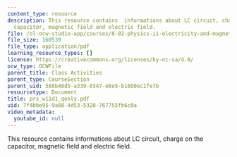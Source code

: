 ```yaml
---
content_type: resource
description: This resource contains  informations about LC circuit, charge on the
  capacitor, magnetic field and electric field.
file: /ol-ocw-studio-app/courses/8-02-physics-ii-electricity-and-magnetism-spring-2007/7f4bbe959a084d535328767755fb6c0a_prs_w11d1_qonly.pdf
file_size: 160539
file_type: application/pdf
learning_resource_types: []
license: https://creativecommons.org/licenses/by-nc-sa/4.0/
ocw_type: OCWFile
parent_title: Class Activities
parent_type: CourseSection
parent_uid: 588b48d5-a339-0347-e6e5-b16b0ec1fe7b
resourcetype: Document
title: prs_w11d1_qonly.pdf
uid: 7f4bbe95-9a08-4d53-5328-767755fb6c0a
video_metadata:
  youtube_id: null
---
```

This resource contains  informations about LC circuit, charge on the capacitor, magnetic field and electric field.